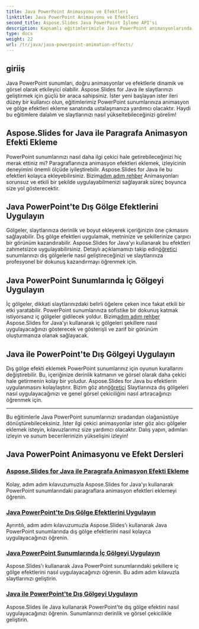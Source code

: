 ```yaml
---
title: Java PowerPoint Animasyonu ve Efektleri
linktitle: Java PowerPoint Animasyonu ve Efektleri
second_title: Aspose.Slides Java PowerPoint İşleme API'si
description: Kapsamlı eğitimlerimizle Java PowerPoint animasyonlarında ve efektlerinde ustalaşın. Aspose.Slides for Java'yı kullanarak animasyonlar, dış ve iç gölgeler eklemeyi öğrenin.
type: docs
weight: 22
url: /tr/java/java-powerpoint-animation-effects/
---
```

## giriiş

Java PowerPoint sunumları, doğru animasyonlar ve efektlerle dinamik ve görsel olarak etkileyici olabilir. Aspose.Slides for Java ile slaytlarınızı geliştirmek için güçlü bir araca sahipsiniz. İster yeni başlayan ister ileri düzey bir kullanıcı olun, eğitimlerimiz PowerPoint sunumlarınıza animasyon ve gölge efektleri ekleme sanatında ustalaşmanıza yardımcı olacaktır. Haydi bu eğitimlere dalalım ve slaytlarınızı nasıl yükseltebileceğinizi görelim!

## Aspose.Slides for Java ile Paragrafa Animasyon Efekti Ekleme
 PowerPoint sunumlarınızı nasıl daha ilgi çekici hale getirebileceğinizi hiç merak ettiniz mi? Paragraflarınıza animasyon efektleri eklemek, izleyicinin deneyimini önemli ölçüde iyileştirebilir. Aspose.Slides for Java ile bu efektleri kolayca ekleyebilirsiniz. Bizim[adım adım rehber](./add-animation-effect-paragraph/) Animasyonları sorunsuz ve etkili bir şekilde uygulayabilmenizi sağlayarak süreç boyunca size yol gösterecektir.

## Java PowerPoint'te Dış Gölge Efektlerini Uygulayın
Gölgeler, slaytlarınıza derinlik ve boyut ekleyerek içeriğinizin öne çıkmasını sağlayabilir. Dış gölge efektleri uygulamak, metninize ve şekillerinize çarpıcı bir görünüm kazandırabilir. Aspose.Slides for Java'yı kullanarak bu efektleri zahmetsizce uygulayabilirsiniz. Detaylı açıklamamızı takip edin[öğretici](./apply-outer-shadow-effects-java-powerpoint/) sunumlarınızı dış gölgelerle nasıl geliştireceğinizi ve slaytlarınıza profesyonel bir dokunuş kazandırmayı öğrenmek için.

## Java PowerPoint Sunumlarında İç Gölgeyi Uygulayın
 İç gölgeler, dikkati slaytlarınızdaki belirli öğelere çeken ince fakat etkili bir etki yaratabilir. PowerPoint sunumlarınıza sofistike bir dokunuş katmak istiyorsanız iç gölgeler gidilecek yoldur. Bizim[adım adım rehber](./apply-inner-shadow-java-powerpoint/) Aspose.Slides for Java'yı kullanarak iç gölgeleri şekillere nasıl uygulayacağınızı gösterecek ve gösterişli ve zarif bir görünüm oluşturmanıza olanak sağlayacak.

## Java ile PowerPoint'te Dış Gölgeyi Uygulayın
Dış gölge efekti eklemek PowerPoint sunumlarınız için oyunun kurallarını değiştirebilir. Bu, içeriğinize derinlik katmanın ve görsel olarak daha çekici hale getirmenin kolay bir yoludur. Aspose.Slides for Java bu efektlerin uygulanmasını kolaylaştırır. Bizim göz atın[öğretici](./apply-outer-shadow-powerpoint-java/) Slaytlarınıza dış gölgeleri nasıl uygulayacağınızı ve genel görsel çekiciliğini nasıl artıracağınızı öğrenmek için.

---

Bu eğitimlerle Java PowerPoint sunumlarınızı sıradandan olağanüstüye dönüştürebileceksiniz. İster ilgi çekici animasyonlar ister göz alıcı gölgeler eklemek isteyin, kılavuzlarımız size yardımcı olacaktır. Dalış yapın, adımları izleyin ve sunum becerilerinizin yükselişini izleyin!
## Java PowerPoint Animasyonu ve Efekt Dersleri
### [Aspose.Slides for Java ile Paragrafa Animasyon Efekti Ekleme](./add-animation-effect-paragraph/)
Kolay, adım adım kılavuzumuzla Aspose.Slides for Java'yı kullanarak PowerPoint sunumlarındaki paragraflara animasyon efektleri eklemeyi öğrenin.
### [Java PowerPoint'te Dış Gölge Efektlerini Uygulayın](./apply-outer-shadow-effects-java-powerpoint/)
Ayrıntılı, adım adım kılavuzumuzla Aspose.Slides'ı kullanarak Java PowerPoint sunumlarında dış gölge efektlerini nasıl kolayca uygulayacağınızı öğrenin.
### [Java PowerPoint Sunumlarında İç Gölgeyi Uygulayın](./apply-inner-shadow-java-powerpoint/)
Aspose.Slides'ı kullanarak Java PowerPoint sunumlarındaki şekillere iç gölge efektlerini nasıl uygulayacağınızı öğrenin. Bu adım adım kılavuzla slaytlarınızı geliştirin.
### [Java ile PowerPoint'te Dış Gölgeyi Uygulayın](./apply-outer-shadow-powerpoint-java/)
Aspose.Slides ile Java kullanarak PowerPoint'te dış gölge efektini nasıl uygulayacağınızı öğrenin. Sunumlarınızı derinlik ve görsel çekicilikle geliştirin.